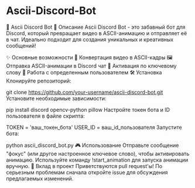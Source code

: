 # Ascii-Discord-Bot
🤖 Ascii Discord Bot
📜 Описание
Ascii Discord Bot - это забавный бот для Discord, который превращает видео в ASCII-анимацию и отправляет её в чат. Идеально подходит для создания уникальных и креативных сообщений!

✨ Основные возможности
🎥 Конвертация видео в ASCII-кадры
🖼️ Отправка ASCII-анимации в Discord чат
🔑 Активация по ключевому слову
👤 Работа с определенным пользователем
🛠️ Установка
Клонируйте репозиторий:

git clone https://github.com/your-username/ascii-discord-bot.git
Установите необходимые зависимости:

pip install discord opencv-python pillow
Настройте токен бота и ID пользователя в файле скрипта:

TOKEN = 'ваш_токен_бота'
USER_ID = ваш_id_пользователя
Запустите бота:

python ascii_discord_bot.py
🎮 Использование
Отправьте сообщение "фокус" (или другое настроенное ключевое слово), чтобы активировать анимацию.
Используйте команду !start_animation для запуска анимации вручную.
🤝 Вклад в проект
Приветствуются pull request'ы! По серьезным проблемам сначала откройте issue для обсуждения предлагаемых изменений.
